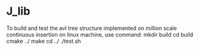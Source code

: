 # J_lib

To build and test the avl tree structure implemented on million scale continuous insertion on linux machine, use command:
mkdir build
cd build
cmake ../
make 
cd ../
./test.sh
